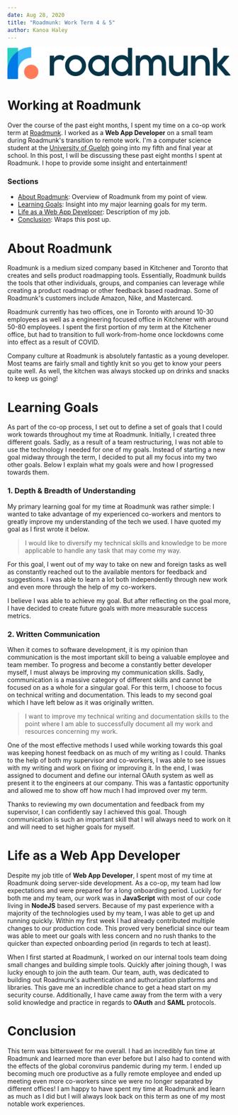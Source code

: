 ```yaml
---
date: Aug 28, 2020
title: "Roadmunk: Work Term 4 & 5"
author: Kanoa Haley
---
```


![Roadmunk banner image](roadmunk_banner.svg "Roadmunk")

# Working at Roadmunk
Over the course of the past eight months, I spent my time on a co-op work term at [Roadmunk](https://roadmunk.com/). I worked as a **Web App Developer** on a small team during Roadmunk's transition to remote work. I'm a computer science student at the [University of Guelph](https://www.uoguelph.ca) going into my fifth and final year at school. In this post, I will be discussing these past eight months I spent at Roadmunk. I hope to provide some insight and entertainment!

### Sections
- [About Roadmunk](#about-roadmunk): Overview of Roadmunk from my point of view.
- [Learning Goals](#learning-goals): Insight into my major learning goals for my term.
- [Life as a Web App Developer](#life-as-a-web-app-developer): Description of my job.
- [Conclusion](#conclusions): Wraps this post up.

# About Roadmunk
Roadmunk is a medium sized company based in Kitchener and Toronto that creates and sells product roadmapping tools. Essentially, Roadmunk builds the tools that other individuals, groups, and companies can leverage while creating a product roadmap or other feedback based roadmap. Some of Roadmunk's customers include Amazon, Nike, and Mastercard.

Roadmunk currently has two offices, one in Toronto with around 10-30 employees as well as a engineering focused office in Kitchener with around 50-80 employees. I spent the first portion of my term at the Kitchener office, but had to transition to full work-from-home once lockdowns come into effect as a result of COVID.

Company culture at Roadmunk is absolutely fantastic as a young developer. Most teams are fairly small and tightly knit so you get to know your peers quite well. As well, the kitchen was always stocked up on drinks and snacks to keep us going!

# Learning Goals
As part of the co-op process, I set out to define a set of goals that I could work towards throughout my time at Roadmunk. Initially, I created three different goals. Sadly, as a result of a team restructuring, I was not able to use the technology I needed for one of my goals. Instead of starting a new goal midway through the term, I decided to put all my focus into my two other goals. Below I explain what my goals were and how I progressed towards them.

### 1. Depth & Breadth of Understanding
My primary learning goal for my time at Roadmunk was rather simple: I wanted to take advantage of my experienced co-workers and mentors to greatly improve my understanding of the tech we used. I have quoted my goal as I first wrote it below.

> I would like to diversify my technical skills and knowledge to be more applicable to handle any task that may come my way.

For this goal, I went out of my way to take on new and foreign tasks as well as constantly reached out to the available mentors for feedback and suggestions. I was able to learn a lot both independently through new work and even more through the help of my co-workers.

I believe I was able to achieve my goal. But after reflecting on the goal more, I have decided to create future goals with more measurable success metrics.

### 2. Written Communication
When it comes to software development, it is my opinion than communication is the most important skill to being a valuable employee and team member. To progress and become a constantly better developer myself, I must always be improving my communication skills. Sadly, communication is a massive category of different skills and cannot be focused on as a whole for a singular goal. For this term, I choose to focus on technical writing and documentation. This leads to my second goal which I have left below as it was originally written.

> I want to improve my technical writing and documentation skills to the point where I am able to successfully document all my work and resources concerning my work.

One of the most effective methods I used while working towards this goal was keeping honest feedback on as much of my writing as I could. Thanks to the help of both my supervisor and co-workers, I was able to see issues with my writing and work on fixing or improving it. In the end, I was assigned to document and define our internal OAuth system as well as present it to the engineers at our company. This was a fantastic opportunity and allowed me to show off how much I had improved over my term.

Thanks to reviewing my own documentation and feedback from my supervisor, I can confidently say I achieved this goal. Though communication is such an important skill that I will always need to work on it and will need to set higher goals for myself.

# Life as a Web App Developer
Despite my job title of **Web App Developer**, I spent most of my time at Roadmunk doing server-side development. As a co-op, my team had low expectations and were prepared for a long onboarding period. Luckily for both me and my team, our work was in **JavaScript** with most of our code living in **NodeJS** based servers. Because of my past experience with a majority of the technologies used by my team, I was able to get up and running quickly. Within my first week I had already contributed multiple changes to our production code. This proved very beneficial since our team was able to meet our goals with less concern and no rush thanks to the quicker than expected onboarding period (in regards to tech at least).

When I first started at Roadmunk, I worked on our internal tools team doing small changes and building simple tools. Quickly after joining though, I was lucky enough to join the auth team. Our team, auth, was dedicated to building out Roadmunk's authentication and authorization platforms and libraries. This gave me an incredible chance to get a head start on my security course. Additionally, I have came away from the term with a very solid knowledge and practice in regards to **OAuth** and **SAML** protocols.

# Conclusion
This term was bittersweet for me overall. I had an incredibly fun time at Roadmunk and learned more than ever before but I also had to contend with the effects of the global coronvirus pandemic during my term. I ended up becoming much ore productive as a fully remote employee and ended up meeting even more co-workers since we were no longer separated by different offices! I am happy to have spent my time at Roadmunk and learn as much as I did but I will always look back on this term as one of my most notable work experiences.
